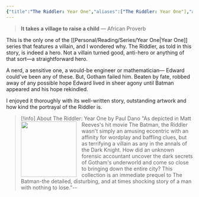```yaml
---
{"title":"The Riddler: Year One","aliases":["The Riddler: Year One"],"authors":["Paul Dano"],"publisher":"DC Black Label","publish":"2023-11-21","pages":228,"isbn10":"1779523068","isbn13":"9781779523068","rating":4.5,"reviewed":false,"cover":"https://books.google.com/books/publisher/content/images/frontcover/cd6uzwEACAAJ?fife=w600-h900&source=gbs_api","read_count":"1","tags":["book","Supervillains"],"log":[{"status":"Read","timestamp":"2024-06-16T23:27:02+06:00"},{"status":"To Read","timestamp":"2024-04-23T12:39:11+06:00"}],"created":"2024-04-23T12:39:11+06:00","updated":"2025-05-28T13:33:03+06:00","series":{"dc_year_one":4},"status":"Read","dg-publish":true,"dg-note-icon":2,"dg-path":"Reading/Books/Read/The Riddler by Paul Dano.md","permalink":"/reading/books/read/the-riddler-by-paul-dano/","dgPassFrontmatter":true,"noteIcon":2}
---
```


> **It takes a village to raise a child**
>                —‌‌‍ African Proverb

This is the only one of the [[Personal/Reading/Series/Year One\|Year One]] series that features a villain, and I wondered why. The Riddler, as told in this story, is indeed a hero. Not a villain turned good, anti-hero or anything of that sort—a straightforward hero.

A nerd, a sensitive one, a would-be engineer or mathematician— Edward could've been any of these. But, Gotham failed him. Beaten by fate, robbed away of any possible hope Edward lived in sheer agony until Batman appeared and his hope rekindled.

I enjoyed it thoroughly with its well-written story, outstanding artwork and how kind the portrayal of the Riddler is.

> [!info] About The Riddler: Year One by Paul Dano
> <img src="https://books.google.com/books/publisher/content/images/frontcover/cd6uzwEACAAJ?fife=w600-h900&source=gbs_api" style="float: left; width: 150px; height: auto; margin-right: 1em;" /> "As depicted in Matt Reeves's hit movie The Batman, the Riddler wasn't simply an amusing eccentric with an affinity for wordplay and baffling clues, but as terrifying a villain as any in the annals of the Dark Knight. How did an unknown forensic accountant uncover the dark secrets of Gotham's underworld and come so close to bringing down the entire city? This collection is an immediate prequel to The Batman-the detailed, disturbing, and at times shocking story of a man with nothing to lose."--